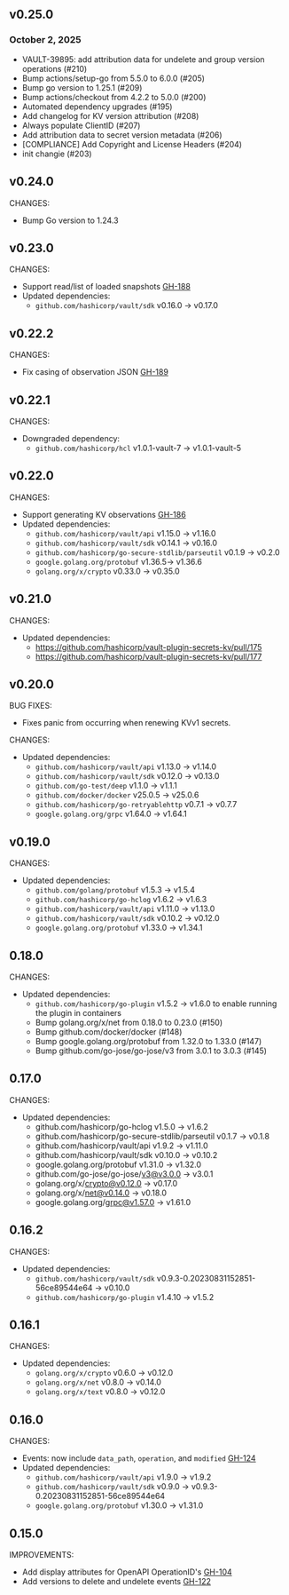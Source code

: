 ## v0.25.0
### October 2, 2025

* VAULT-39895: add attribution data for undelete and group version operations (#210)
* Bump actions/setup-go from 5.5.0 to 6.0.0 (#205)
* Bump go version to 1.25.1 (#209)
* Bump actions/checkout from 4.2.2 to 5.0.0 (#200)
* Automated dependency upgrades (#195)
* Add changelog for KV version attribution (#208)
* Always populate ClientID (#207)
* Add attribution data to secret version metadata (#206)
* [COMPLIANCE] Add Copyright and License Headers (#204)
* init changie (#203)

## v0.24.0

CHANGES:

* Bump Go version to 1.24.3

## v0.23.0

CHANGES:

* Support read/list of loaded snapshots [GH-188](https://github.com/hashicorp/vault-plugin-secrets-kv/pull/188)
* Updated dependencies:
  * `github.com/hashicorp/vault/sdk` v0.16.0 -> v0.17.0

## v0.22.2

CHANGES:

* Fix casing of observation JSON [GH-189](https://github.com/hashicorp/vault-plugin-secrets-kv/pull/189)

## v0.22.1

CHANGES:

* Downgraded dependency:
  * `github.com/hashicorp/hcl` v1.0.1-vault-7 -> v1.0.1-vault-5

## v0.22.0

CHANGES:

* Support generating KV observations [GH-186](https://github.com/hashicorp/vault-plugin-secrets-kv/pull/186)
* Updated dependencies:
  * `github.com/hashicorp/vault/api` v1.15.0 -> v1.16.0
  * `github.com/hashicorp/vault/sdk` v0.14.1 -> v0.16.0
  * `github.com/hashicorp/go-secure-stdlib/parseutil` v0.1.9 -> v0.2.0
  * `google.golang.org/protobuf` v1.36.5-> v1.36.6
  * `golang.org/x/crypto` v0.33.0 -> v0.35.0

## v0.21.0

CHANGES:

* Updated dependencies:
  * https://github.com/hashicorp/vault-plugin-secrets-kv/pull/175
  * https://github.com/hashicorp/vault-plugin-secrets-kv/pull/177

## v0.20.0

BUG FIXES:

* Fixes panic from occurring when renewing KVv1 secrets.

CHANGES:

* Updated dependencies:
  * `github.com/hashicorp/vault/api` v1.13.0 -> v1.14.0
  * `github.com/hashicorp/vault/sdk` v0.12.0 -> v0.13.0
  * `github.com/go-test/deep` v1.1.0 -> v1.1.1
  * `github.com/docker/docker` v25.0.5 -> v25.0.6
  * `github.com/hashicorp/go-retryablehttp` v0.7.1 -> v0.7.7
  * `google.golang.org/grpc` v1.64.0 -> v1.64.1

## v0.19.0

CHANGES:

* Updated dependencies:
  * `github.com/golang/protobuf` v1.5.3 -> v1.5.4
  * `github.com/hashicorp/go-hclog` v1.6.2 -> v1.6.3
  * `github.com/hashicorp/vault/api` v1.11.0 -> v1.13.0
  * `github.com/hashicorp/vault/sdk` v0.10.2 -> v0.12.0
  * `google.golang.org/protobuf` v1.33.0 -> v1.34.1

## 0.18.0

CHANGES:

* Updated dependencies:
  * `github.com/hashicorp/go-plugin` v1.5.2 -> v1.6.0 to enable running the plugin in containers
  * Bump golang.org/x/net from 0.18.0 to 0.23.0 (#150)
  * Bump github.com/docker/docker (#148)
  * Bump google.golang.org/protobuf from 1.32.0 to 1.33.0 (#147)
  * Bump github.com/go-jose/go-jose/v3 from 3.0.1 to 3.0.3 (#145)

## 0.17.0

CHANGES:

* Updated dependencies:
  * github.com/hashicorp/go-hclog v1.5.0 -> v1.6.2
  * github.com/hashicorp/go-secure-stdlib/parseutil v0.1.7 -> v0.1.8
  * github.com/hashicorp/vault/api v1.9.2 -> v1.11.0
  * github.com/hashicorp/vault/sdk v0.10.0 -> v0.10.2
  * google.golang.org/protobuf v1.31.0 -> v1.32.0
  * github.com/go-jose/go-jose/v3@v3.0.0 -> v3.0.1
  * golang.org/x/crypto@v0.12.0 -> v0.17.0
  * golang.org/x/net@v0.14.0 -> v0.18.0
  * google.golang.org/grpc@v1.57.0 -> v1.61.0

## 0.16.2

CHANGES:

* Updated dependencies:
  * `github.com/hashicorp/vault/sdk` v0.9.3-0.20230831152851-56ce89544e64 -> v0.10.0
  * `github.com/hashicorp/go-plugin` v1.4.10 -> v1.5.2

## 0.16.1

CHANGES:

* Updated dependencies:
  * `golang.org/x/crypto` v0.6.0 -> v0.12.0
  * `golang.org/x/net` v0.8.0 -> v0.14.0
  * `golang.org/x/text` v0.8.0 -> v0.12.0
## 0.16.0

CHANGES:

* Events: now include `data_path`, `operation`, and `modified` [GH-124](https://github.com/hashicorp/vault-plugin-secrets-kv/pull/124)
* Updated dependencies:
   * `github.com/hashicorp/vault/api` v1.9.0 -> v1.9.2
   * `github.com/hashicorp/vault/sdk` v0.9.0 -> v0.9.3-0.20230831152851-56ce89544e64
   * `google.golang.org/protobuf` v1.30.0 ->  v1.31.0

## 0.15.0

IMPROVEMENTS:

* Add display attributes for OpenAPI OperationID's [GH-104](https://github.com/hashicorp/vault-plugin-secrets-kv/pull/104)
* Add versions to delete and undelete events [GH-122](https://github.com/hashicorp/vault-plugin-secrets-kv/pull/122)
